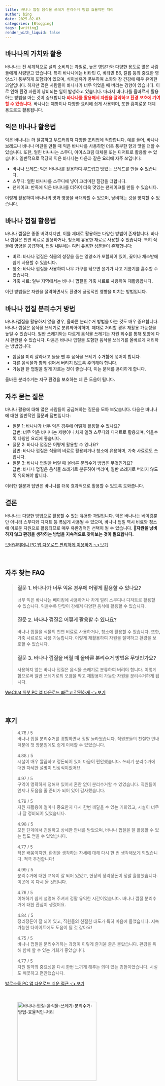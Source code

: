 ```yaml
---
title: 바나나 껍질 음식물 쓰레기 분리수거 방법 효율적인 처리
author: bing
date: 2025-02-03
categories: [Blogging]
tags: [writing]
render_with_liquid: false
---
```



<h2 id='바나나의가치'>바나나의 가치와 활용</h2>

<p>바나나는 전 세계적으로 널리 소비되는 과일로, 높은 영양가와 다양한 용도로 많은 사람들에게 사랑받고 있습니다. 특히 바나나에는 비타민 C, 비타민 B6, 칼륨 등의 중요한 영양소가 풍부하게 포함되어 있으며, 식이섬유가 풍부하여 소화와 장 건강에 매우 유익한 과일입니다. 하지만 많은 사람들이 바나나가 너무 익었을 때 버리는 경향이 있습니다. 이로 인해 환경 자원이 낭비되는 일이 발생하고 있습니다. 따라서 바나나를 올바르게 활용하는 방법을 아는 것이 중요합니다.<b><span style="color: #ee2323;">바나나를 활용해서 자원을 절약하고 환경 보호에 기여할 수 있습니다.</span></b> 바나나는 제빵이나 다양한 요리에 쉽게 사용되며, 또한 흥미로운 대체 용도로도 활용됩니다.</p>

<h2 id='익은바나나활용법'>익은 바나나 활용법</h2>

<p>익은 바나나는 더 달콤하고 부드러워져 다양한 조리법에 적합합니다. 예를 들어, 바나나 브레드나 바나나 머핀을 만들 때 익은 바나나를 사용하면 더욱 풍부한 향과 맛을 더할 수 있습니다. 또한, 얼린 바나나는 스무디, 아이스크림 대체물 또는 디저트로 활용할 수 있습니다. 일반적으로 적당히 익은 바나나는 다음과 같은 요리에 자주 쓰입니다:</p>

<ul>
    <li>바나나 브레드: 익은 바나나를 활용하여 부드럽고 맛있는 브레드를 만들 수 있습니다.</li>
    <li>스무디: 얼린 바나나를 스무디에 넣어 크리미한 질감을 더합니다.</li>
    <li>팬케이크: 반죽에 익은 바나나를 더하여 더욱 맛있는 팬케이크를 만들 수 있습니다.</li>
</ul>

<p>이렇게 활용하여 바나나의 맛과 영양을 극대화할 수 있으며, 낭비하는 것을 방지할 수 있습니다.</p>

<h2 id='바나나껍질활용법'>바나나 껍질 활용법</h2>

<p>바나나 껍질은 종종 버려지지만, 이를 제대로 활용하는 다양한 방법이 존재합니다. 바나나 껍질은 천연 비료로 활용하거나, 청소에 유용한 재료로 사용할 수 있습니다. 특히 식물에 영양을 공급하며, 껍질 내부에는 여러 유용한 성분들이 존재합니다:</p>

<ul>
    <li>비료: 바나나 껍질은 식물의 성장을 돕는 영양소가 포함되어 있어, 꽃이나 채소밭에 쉽게 사용할 수 있습니다.</li>
    <li>청소: 바나나 껍질을 사용하여 나무 가구를 닦으면 윤기가 나고 기름기를 흡수할 수 있습니다.</li>
    <li>가축 사료: 일부 지역에서는 바나나 껍질을 가축 사료로 사용하여 재활용합니다.</li>
</ul>

<p>이런 방법들은 자원을 절약하면서도 환경에 긍정적인 영향을 미치는 방법입니다.</p>

<h2 id='바나나껍질분리수거방법'>바나나 껍질 분리수거 방법</h2>

<p>바나나껍질을 활용하지 않을 경우, 올바른 분리수거 방법을 아는 것도 매우 중요합니다. 바나나 껍질은 음식물 쓰레기로 분류되어야하며, 제대로 처리할 경우 재활용 가능성을 높일 수 있습니다. 일반 쓰레기와는 다르게 음식물 쓰레기는 자원 회수를 통해 토양에 다시 환원될 수 있습니다. 다음은 바나나 껍질을 포함한 음식물 쓰레기를 올바르게 처리하는 방법입니다:</p>

<ul>
    <li>껍질을 미리 잘라내고 물을 뺀 후 음식물 쓰레기 수거함에 넣어야 합니다.</li>
    <li>다른 음식물과 함께 섞어서 버리지 않도록 주의해야 합니다.</li>
    <li>가능한 한 껍질을 잘게 자르는 것이 좋습니다, 이는 분해를 용이하게 합니다.</li>
</ul>

<p>올바른 분리수거는 지구 환경을 보호하는 데 큰 도움이 됩니다.</p>

<h2 id='자주묻는질문'>자주 묻는 질문</h2>

<p>바나나 활용에 대해 많은 사람들이 궁금해하는 질문을 모아 보았습니다. 다음은 바나나에 대한 일반적인 질문과 답변입니다:</p>

<ul>
    <li>질문 1: 바나나가 너무 익은 경우에 어떻게 활용할 수 있나요? <br>답변: 너무 익은 바나나는 제빵이나 차게 얼려 스무디와 디저트로 활용되며, 익을수록 다양한 요리에 좋습니다.</li>
    <li>질문 2: 바나나 껍질은 어떻게 활용할 수 있나요? <br>답변: 바나나 껍질은 식물의 비료로 활용되거나 청소에 유용하며, 가축 사료로도 쓰입니다.</li>
    <li>질문 3: 바나나 껍질을 버릴 때 올바른 분리수거 방법은 무엇인가요? <br>답변: 바나나 껍질은 음식물 쓰레기로 분류하여 버리며, 일반 쓰레기로 버리지 않도록 유의해야 합니다.</li>
</ul>

<p>이러한 질문과 답변은 바나나를 더욱 효과적으로 활용할 수 있도록 도와줍니다.</p>

<h2 id='결론'>결론</h2>

<p>바나나는 다양한 방법으로 활용할 수 있는 유용한 과일입니다. 익은 바나나는 베이킹뿐만 아니라 스무디와 디저트 등 폭넓게 사용될 수 있으며, 바나나 껍질 역시 비료와 청소에 이로운 자원으로 활용되므로 매우 유환경적인 선택이 될 수 있습니다. 🥳<strong>자원을 낭비하지 않고 환경을 생각하는 방법을 지속적으로 찾아보는 것이 필요합니다.</strong></p>


<p><a class="click-button" title="모바일티머니 PC 앱 다운로드 편리하게 이용하기" href="https://somered.github.io/posts/%EB%AA%A8%EB%B0%94%EC%9D%BC%ED%8B%B0%EB%A8%B8%EB%8B%88-PC-%EC%95%B1-%EB%8B%A4%EC%9A%B4%EB%A1%9C%EB%93%9C-%ED%8E%B8%EB%A6%AC%ED%95%98%EA%B2%8C-%EC%9D%B4%EC%9A%A9%ED%95%98%EA%B8%B0/" rel="dofollow">모바일티머니 PC 앱 다운로드 편리하게 이용하기 👈 보기</a></p><br>
<h2 id='자주_찾는_FAQ'>자주 찾는 FAQ</h2>
<div itemscope="" itemtype="https://schema.org/FAQPage"> 
<blockquote> 
<div itemscope="" itemprop="mainEntity" itemtype="https://schema.org/Question"> 
<h3 itemprop="name">질문 1. 바나나가 너무 익은 경우에 어떻게 활용할 수 있나요?</h3> 
<div itemscope="" itemprop="acceptedAnswer" itemtype="https://schema.org/Answer"> 
<span itemprop="text"> 
<p>너무 익은 바나나는 베이킹에 사용하거나 차게 얼려 스무디나 디저트로 활용할 수 있습니다. 익을수록 단맛이 강해져 다양한 음식에 활용할 수 있습니다.</p> 
</span> 
</div> 
</div> 
<div itemscope="" itemprop="mainEntity" itemtype="https://schema.org/Question"> 
<h3 itemprop="name">질문 2. 바나나 껍질은 어떻게 활용할 수 있나요?</h3> 
<div itemscope="" itemprop="acceptedAnswer" itemtype="https://schema.org/Answer"> 
<span itemprop="text"> 
<p>바나나 껍질을 식물의 천연 비료로 사용하거나, 청소에 활용할 수 있습니다. 또한, 가축 사료로도 사용 가능합니다. 이렇게 재활용하여 자원을 절약하고 환경을 보호할 수 있습니다.</p> 
</span> 
</div> 
</div> 
<div itemscope="" itemprop="mainEntity" itemtype="https://schema.org/Question"> 
<h3 itemprop="name">질문 3. 바나나 껍질을 버릴 때 올바른 분리수거 방법은 무엇인가요?</h3> 
<div itemscope="" itemprop="acceptedAnswer" itemtype="https://schema.org/Answer"> 
<span itemprop="text"> 
<p>사용하지 않는 바나나 껍질은 음식물 쓰레기로 분류하여 버려야 합니다. 이렇게 함으로써 일반 쓰레기로의 오염을 막고 재활용이 가능한 자원을 분리수거하게 됩니다.</p> 
</span> 
</div> 
</div> 
</blockquote> 
</div>
<p><a class="click-button" title="WeChat 위챗 PC 앱 다운로드 빠르고 간편하게" href="https://somered.github.io/posts/WeChat-%EC%9C%84%EC%B1%97-PC-%EC%95%B1-%EB%8B%A4%EC%9A%B4%EB%A1%9C%EB%93%9C-%EB%B9%A0%EB%A5%B4%EA%B3%A0-%EA%B0%84%ED%8E%B8%ED%95%98%EA%B2%8C/" rel="dofollow">WeChat 위챗 PC 앱 다운로드 빠르고 간편하게 👈 보기</a></p><br>
<h2 id='후기'>후기</h2>
<div itemscope itemtype="https://schema.org/Product">
  <blockquote>
  <div itemprop="review" itemscope itemtype="https://schema.org/Review">
      <div itemprop="reviewRating" itemscope itemtype="https://schema.org/Rating"> <span itemprop="ratingValue">4.76</span> / <span itemprop="bestRating">5</span> </div>
      <span itemprop="reviewBody">바나나 껍질 분리수거를 경험하면서 정말 놀라웠습니다. 직원분들의 친절한 안내 덕분에 첫 방문임에도 쉽게 이해할 수 있었습니다.</span>
  </div>
  <br>
  <div itemprop="review" itemscope itemtype="https://schema.org/Review">
      <div itemprop="reviewRating" itemscope itemtype="https://schema.org/Rating"> <span itemprop="ratingValue">4.88</span> / <span itemprop="bestRating">5</span> </div>
      <span itemprop="reviewBody">시설이 매우 깔끔하고 정돈되어 있어 마음이 편안했습니다. 쓰레기 분리수거에 대한 자세한 설명이 인상적이었어요.</span>
  </div>
  <br>
  <div itemprop="review" itemscope itemtype="https://schema.org/Review">
      <div itemprop="reviewRating" itemscope itemtype="https://schema.org/Rating"> <span itemprop="ratingValue">4.97</span> / <span itemprop="bestRating">5</span> </div>
      <span itemprop="reviewBody">구역이 명확하게 정해져 있어서 혼란 없이 분리수거할 수 있었습니다. 직원들이 언제나 도움을 줄 준비가 되어 있어 감사했습니다.</span>
  </div>
  <br>
  <div itemprop="review" itemscope itemtype="https://schema.org/Review">
      <div itemprop="reviewRating" itemscope itemtype="https://schema.org/Rating"> <span itemprop="ratingValue">4.79</span> / <span itemprop="bestRating">5</span> </div>
      <span itemprop="reviewBody">자원 재활용이 얼마나 중요한지 다시 한번 깨달을 수 있는 기회였고, 시설이 너무나 잘 정비되어 있었습니다.</span>
  </div>
  <br>
  <div itemprop="review" itemscope itemtype="https://schema.org/Review">
      <div itemprop="reviewRating" itemscope itemtype="https://schema.org/Rating"> <span itemprop="ratingValue">4.98</span> / <span itemprop="bestRating">5</span> </div>
      <span itemprop="reviewBody">모든 단계에서 친절하고 상세한 안내를 받았으며, 바나나 껍질을 잘 활용할 수 있는 팁도 얻을 수 있었습니다.</span>
  </div>
  <br>
  <div itemprop="review" itemscope itemtype="https://schema.org/Review">
      <div itemprop="reviewRating" itemscope itemtype="https://schema.org/Rating"> <span itemprop="ratingValue">4.77</span> / <span itemprop="bestRating">5</span> </div>
      <span itemprop="reviewBody">작은 배움이지만, 환경을 생각하는 자세에 대해 다시 한 번 생각해보게 되었습니다. 적극 추천합니다!</span>
  </div>
  <br>
  <div itemprop="review" itemscope itemtype="https://schema.org/Review">
      <div itemprop="reviewRating" itemscope itemtype="https://schema.org/Rating"> <span itemprop="ratingValue">4.99</span> / <span itemprop="bestRating">5</span> </div>
      <span itemprop="reviewBody">분리수거에 대한 교육이 잘 되어 있었고, 현장의 정리정돈이 정말 훌륭했습니다. 이곳에 꼭 다시 올 것입니다.</span>
  </div>
  <br>
  <div itemprop="review" itemscope itemtype="https://schema.org/Review">
      <div itemprop="reviewRating" itemscope itemtype="https://schema.org/Rating"> <span itemprop="ratingValue">4.76</span> / <span itemprop="bestRating">5</span> </div>
      <span itemprop="reviewBody">이해하기 쉽게 설명해 주셔서 정말 유익한 시간이었습니다. 바나나 껍질 분리수거에 대한 관심이 생겼어요.</span>
  </div>
  <br>
  <div itemprop="review" itemscope itemtype="https://schema.org/Review">
      <div itemprop="reviewRating" itemscope itemtype="https://schema.org/Rating"> <span itemprop="ratingValue">4.84</span> / <span itemprop="bestRating">5</span> </div>
      <span itemprop="reviewBody">정리정돈이 잘 되어 있고, 직원들의 친절한 태도가 특히 마음에 들었습니다. 지속 가능한 다이어트에도 도움이 될 것 같아요!</span>
  </div>
  <br>
  <div itemprop="review" itemscope itemtype="https://schema.org/Review">
      <div itemprop="reviewRating" itemscope itemtype="https://schema.org/Rating"> <span itemprop="ratingValue">4.75</span> / <span itemprop="bestRating">5</span> </div>
      <span itemprop="reviewBody">바나나 껍질을 분리수거하는 과정이 이렇게 즐거울 줄은 몰랐습니다. 환경을 위해 함께 할 수 있는 기회가 좋았습니다.</span>
  </div>
  <br>
  <div itemprop="review" itemscope itemtype="https://schema.org/Review">
      <div itemprop="reviewRating" itemscope itemtype="https://schema.org/Rating"> <span itemprop="ratingValue">4.77</span> / <span itemprop="bestRating">5</span> </div>
      <span itemprop="reviewBody">자원 절약의 중요성을 다시 한번 느끼게 해주는 의미 있는 경험이었습니다. 시설도 깨끗하고 편안했습니다.</span>
  </div>
  </blockquote>
</div>
<p><a class="click-button" title="발로소득 PC 앱 다운로드 쉬운 접근" href="https://somered.github.io/posts/%EB%B0%9C%EB%A1%9C%EC%86%8C%EB%93%9D-PC-%EC%95%B1-%EB%8B%A4%EC%9A%B4%EB%A1%9C%EB%93%9C-%EC%89%AC%EC%9A%B4-%EC%A0%91%EA%B7%BC/" rel="dofollow">발로소득 PC 앱 다운로드 쉬운 접근 👈 보기</a></p><br>
<figure class="image"><img src="https://somered.github.io/assets/img/thumbnail/바나나-껍질-음식물-쓰레기-분리수거-방법-효율적인-처리.webp" alt="바나나-껍질-음식물-쓰레기-분리수거-방법-효율적인-처리" width="256" height="256"></figure>